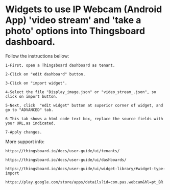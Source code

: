 # Widgets to use IP Webcam (Android App) 'video stream' and 'take a photo' options into Thingsboard dashboard. 

Follow the instructions bellow:

	1-First, open a Thingsboard dashboard as tenant.

	2-Click on "edit dashboard" button. 

	3-Click on "import widget". 

	4-Select the file "Display_image.json" or "video_stream_.json", so click on import button. 

	5-Next, click  "edit widget" button at superior corner of widget, and go to "ADVANCED" tab.	

	6-This tab shows a html code text box, replace the source fields with your URL,as indicated. 
	
	7-Apply changes.


 More support info: 

	https://thingsboard.io/docs/user-guide/ui/tenants/

	https://thingsboard.io/docs/user-guide/ui/dashboards/

	https://thingsboard.io/docs/user-guide/ui/widget-library/#widget-type-import
	
	https://play.google.com/store/apps/details?id=com.pas.webcam&hl=pt_BR
	
	
	

